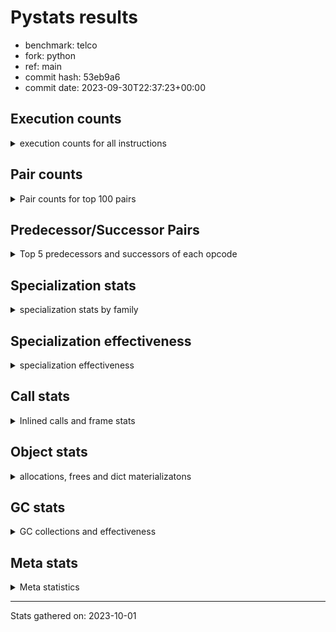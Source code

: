 
# Pystats results

- benchmark: telco
- fork: python
- ref: main
- commit hash: 53eb9a6
- commit date: 2023-09-30T22:37:23+00:00

## Execution counts

<details>
<summary> execution counts for all instructions </summary>

|Name | Count | Self | Cumulative | Miss ratio | 
|---|---:|---:|---:|---:|
| LOAD_FAST | 64,828,680 | 37.2% | 37.2% |  |
| STORE_FAST | 31,215,960 | 17.9% | 55.2% |  |
| BINARY_OP | 18,014,600 | 10.3% | 65.5% |  |
| LOAD_CONST | 12,003,420 | 6.9% | 72.4% |  |
| CALL | 6,007,320 | 3.5% | 75.9% |  |
| POP_JUMP_IF_FALSE | 4,800,000 | 2.8% | 78.6% |  |
| LOAD_ATTR_METHOD_NO_DICT | 3,603,360 | 2.1% | 80.7% |  |
| LOAD_GLOBAL_MODULE | 2,402,200 | 1.4% | 82.1% |  |
| POP_TOP | 2,401,560 | 1.4% | 83.5% |  |
| CALL_METHOD_DESCRIPTOR_FAST | 2,401,500 | 1.4% | 84.8% |  |
| LOAD_ATTR_METHOD_LAZY_DICT | 2,401,440 | 1.4% | 86.2% |  |
| FOR_ITER_RANGE | 2,401,020 | 1.4% | 87.6% |  |
| LOAD_ATTR | 2,400,800 | 1.4% | 89.0% |  |
| LOAD_GLOBAL_BUILTIN | 2,400,720 | 1.4% | 90.3% |  |
| COMPARE_OP | 2,400,600 | 1.4% | 91.7% |  |
| JUMP_BACKWARD | 2,400,480 | 1.4% | 93.1% |  |
| CALL_KW | 2,400,060 | 1.4% | 94.5% |  |
| UNPACK_SEQUENCE_TUPLE | 2,400,000 | 1.4% | 95.9% |  |
| TO_BOOL_INT | 2,400,000 | 1.4% | 97.2% |  |
| CALL_BUILTIN_FAST | 2,400,000 | 1.4% | 98.6% |  |
| BINARY_SUBSCR_LIST_INT | 2,400,000 | 1.4% | 100.0% |  |
| EXTENDED_ARG | 1,020 | 0.0% | 100.0% |  |
| CALL_BUILTIN_CLASS | 660 | 0.0% | 100.0% |  |
| GET_ITER | 540 | 0.0% | 100.0% |  |
| PUSH_NULL | 420 | 0.0% | 100.0% |  |
| LOAD_GLOBAL | 360 | 0.0% | 100.0% |  |
| LOAD_ATTR_MODULE | 280 | 0.0% | 100.0% |  |
| LOAD_DEREF | 180 | 0.0% | 100.0% |  |
| RETURN_VALUE | 120 | 0.0% | 100.0% |  |
| RESUME_CHECK | 120 | 0.0% | 100.0% |  |
| CALL_FUNCTION_EX | 120 | 0.0% | 100.0% |  |
| STORE_ATTR | 80 | 0.0% | 100.0% |  |
| NOP | 60 | 0.0% | 100.0% |  |
| LOAD_FAST_CHECK | 60 | 0.0% | 100.0% |  |
| LIST_EXTEND | 60 | 0.0% | 100.0% |  |
| COPY_FREE_VARS | 60 | 0.0% | 100.0% |  |
| CALL_INTRINSIC_1 | 60 | 0.0% | 100.0% |  |
| CALL_BUILTIN_FAST_WITH_KEYWORDS | 60 | 0.0% | 100.0% |  |
| BUILD_LIST | 60 | 0.0% | 100.0% |  |
| BINARY_OP_SUBTRACT_FLOAT | 60 | 0.0% | 100.0% |  |
| BEFORE_WITH | 60 | 0.0% | 100.0% |  |


</details>

## Pair counts

<details>
<summary> Pair counts for top 100 pairs </summary>

|Pair | Count | Self | Cumulative | 
|---|---:|---:|---:|
| STORE_FAST LOAD_FAST | 28,813,980 | 16.6% | 16.6% |
| LOAD_FAST LOAD_FAST | 20,410,080 | 11.7% | 28.3% |
| LOAD_FAST BINARY_OP | 15,610,100 | 9.0% | 37.2% |
| BINARY_OP STORE_FAST | 15,610,080 | 9.0% | 46.2% |
| LOAD_FAST LOAD_CONST | 7,200,060 | 4.1% | 50.3% |
| CALL STORE_FAST | 6,005,160 | 3.4% | 53.8% |
| LOAD_FAST CALL | 6,003,380 | 3.4% | 57.2% |
| LOAD_FAST LOAD_ATTR_METHOD_NO_DICT | 3,603,360 | 2.1% | 59.3% |
| LOAD_ATTR_METHOD_NO_DICT LOAD_FAST | 3,603,360 | 2.1% | 61.4% |
| LOAD_GLOBAL_MODULE LOAD_CONST | 2,401,740 | 1.4% | 62.8% |
| LOAD_FAST LOAD_ATTR_METHOD_LAZY_DICT | 2,401,440 | 1.4% | 64.1% |
| LOAD_CONST CALL_METHOD_DESCRIPTOR_FAST | 2,400,960 | 1.4% | 65.5% |
| LOAD_ATTR_METHOD_LAZY_DICT LOAD_CONST | 2,400,960 | 1.4% | 66.9% |
| STORE_FAST LOAD_GLOBAL_BUILTIN | 2,400,560 | 1.4% | 68.3% |
| FOR_ITER_RANGE STORE_FAST | 2,400,480 | 1.4% | 69.7% |
| LOAD_GLOBAL_BUILTIN LOAD_FAST | 2,400,120 | 1.4% | 71.0% |
| LOAD_FAST LOAD_ATTR | 2,400,060 | 1.4% | 72.4% |
| LOAD_CONST CALL_KW | 2,400,060 | 1.4% | 73.8% |
| CALL_METHOD_DESCRIPTOR_FAST STORE_FAST | 2,400,060 | 1.4% | 75.2% |
| UNPACK_SEQUENCE_TUPLE STORE_FAST | 2,400,000 | 1.4% | 76.6% |
| TO_BOOL_INT POP_JUMP_IF_FALSE | 2,400,000 | 1.4% | 77.9% |
| POP_TOP JUMP_BACKWARD | 2,400,000 | 1.4% | 79.3% |
| POP_JUMP_IF_FALSE LOAD_GLOBAL_MODULE | 2,400,000 | 1.4% | 80.7% |
| POP_JUMP_IF_FALSE LOAD_FAST | 2,400,000 | 1.4% | 82.1% |
| LOAD_FAST TO_BOOL_INT | 2,400,000 | 1.4% | 83.4% |
| LOAD_FAST CALL_BUILTIN_FAST | 2,400,000 | 1.4% | 84.8% |
| LOAD_FAST BINARY_SUBSCR_LIST_INT | 2,400,000 | 1.4% | 86.2% |
| LOAD_CONST LOAD_FAST | 2,400,000 | 1.4% | 87.6% |
| LOAD_CONST COMPARE_OP | 2,400,000 | 1.4% | 89.0% |
| LOAD_CONST BINARY_OP | 2,400,000 | 1.4% | 90.3% |
| LOAD_ATTR LOAD_FAST | 2,400,000 | 1.4% | 91.7% |
| JUMP_BACKWARD FOR_ITER_RANGE | 2,400,000 | 1.4% | 93.1% |
| COMPARE_OP POP_JUMP_IF_FALSE | 2,400,000 | 1.4% | 94.5% |
| CALL_KW POP_TOP | 2,400,000 | 1.4% | 95.9% |
| CALL_BUILTIN_FAST UNPACK_SEQUENCE_TUPLE | 2,400,000 | 1.4% | 97.2% |
| BINARY_SUBSCR_LIST_INT STORE_FAST | 2,400,000 | 1.4% | 98.6% |
| BINARY_OP LOAD_FAST | 2,400,000 | 1.4% | 100.0% |
| BINARY_OP BINARY_OP | 4,500 | 0.0% | 100.0% |
| CALL CALL | 1,820 | 0.0% | 100.0% |
| LOAD_CONST CALL | 1,720 | 0.0% | 100.0% |
| CALL_METHOD_DESCRIPTOR_FAST POP_TOP | 1,440 | 0.0% | 100.0% |
| STORE_FAST LOAD_GLOBAL_MODULE | 1,200 | 0.0% | 100.0% |
| LOAD_ATTR LOAD_ATTR | 620 | 0.0% | 100.0% |
| COMPARE_OP COMPARE_OP | 600 | 0.0% | 100.0% |
| EXTENDED_ARG FOR_ITER_RANGE | 540 | 0.0% | 100.0% |
| CALL_BUILTIN_CLASS GET_ITER | 540 | 0.0% | 100.0% |
| POP_TOP LOAD_GLOBAL_MODULE | 520 | 0.0% | 100.0% |
| LOAD_CONST CALL_BUILTIN_CLASS | 520 | 0.0% | 100.0% |
| POP_TOP LOAD_FAST | 480 | 0.0% | 100.0% |
| POP_TOP EXTENDED_ARG | 480 | 0.0% | 100.0% |
| LOAD_GLOBAL_BUILTIN LOAD_CONST | 480 | 0.0% | 100.0% |
| LOAD_ATTR_METHOD_LAZY_DICT CALL_METHOD_DESCRIPTOR_FAST | 480 | 0.0% | 100.0% |
| JUMP_BACKWARD EXTENDED_ARG | 480 | 0.0% | 100.0% |
| GET_ITER FOR_ITER_RANGE | 480 | 0.0% | 100.0% |
| FOR_ITER_RANGE LOAD_FAST | 480 | 0.0% | 100.0% |
| EXTENDED_ARG JUMP_BACKWARD | 480 | 0.0% | 100.0% |
| LOAD_ATTR_MODULE PUSH_NULL | 280 | 0.0% | 100.0% |
| LOAD_GLOBAL LOAD_GLOBAL_MODULE | 260 | 0.0% | 100.0% |
| PUSH_NULL CALL | 240 | 0.0% | 100.0% |
| LOAD_GLOBAL_MODULE LOAD_ATTR_MODULE | 180 | 0.0% | 100.0% |
| STORE_FAST LOAD_GLOBAL | 160 | 0.0% | 100.0% |
| PUSH_NULL LOAD_FAST | 120 | 0.0% | 100.0% |
| LOAD_DEREF PUSH_NULL | 120 | 0.0% | 100.0% |
| LOAD_CONST LOAD_CONST | 120 | 0.0% | 100.0% |
| CALL POP_TOP | 120 | 0.0% | 100.0% |
| LOAD_GLOBAL_MODULE LOAD_ATTR | 100 | 0.0% | 100.0% |
| LOAD_ATTR LOAD_ATTR_MODULE | 100 | 0.0% | 100.0% |
| LOAD_GLOBAL_MODULE LOAD_GLOBAL_MODULE | 80 | 0.0% | 100.0% |
| LOAD_GLOBAL LOAD_GLOBAL_BUILTIN | 80 | 0.0% | 100.0% |
| STORE_FAST LOAD_CONST | 60 | 0.0% | 100.0% |
| RETURN_VALUE RETURN_VALUE | 60 | 0.0% | 100.0% |
| RESUME_CHECK LOAD_DEREF | 60 | 0.0% | 100.0% |
| PUSH_NULL LOAD_FAST_CHECK | 60 | 0.0% | 100.0% |
| POP_TOP NOP | 60 | 0.0% | 100.0% |
| NOP LOAD_DEREF | 60 | 0.0% | 100.0% |
| LOAD_GLOBAL_MODULE CALL | 60 | 0.0% | 100.0% |
| LOAD_FAST_CHECK CALL | 60 | 0.0% | 100.0% |
| LOAD_FAST CALL_FUNCTION_EX | 60 | 0.0% | 100.0% |
| LOAD_FAST BUILD_LIST | 60 | 0.0% | 100.0% |
| LOAD_DEREF LIST_EXTEND | 60 | 0.0% | 100.0% |
| LIST_EXTEND CALL_INTRINSIC_1 | 60 | 0.0% | 100.0% |
| GET_ITER EXTENDED_ARG | 60 | 0.0% | 100.0% |
| COPY_FREE_VARS RESUME_CHECK | 60 | 0.0% | 100.0% |
| CALL_KW STORE_FAST | 60 | 0.0% | 100.0% |
| CALL_INTRINSIC_1 CALL_FUNCTION_EX | 60 | 0.0% | 100.0% |
| CALL_FUNCTION_EX RESUME_CHECK | 60 | 0.0% | 100.0% |
| CALL_FUNCTION_EX COPY_FREE_VARS | 60 | 0.0% | 100.0% |
| CALL_BUILTIN_FAST_WITH_KEYWORDS BEFORE_WITH | 60 | 0.0% | 100.0% |
| CALL_BUILTIN_CLASS STORE_FAST | 60 | 0.0% | 100.0% |
| CALL STORE_ATTR | 60 | 0.0% | 100.0% |
| CALL LOAD_FAST | 60 | 0.0% | 100.0% |
| CALL CALL_BUILTIN_CLASS | 60 | 0.0% | 100.0% |
| BUILD_LIST LOAD_DEREF | 60 | 0.0% | 100.0% |
| BINARY_OP_SUBTRACT_FLOAT RETURN_VALUE | 60 | 0.0% | 100.0% |
| BEFORE_WITH STORE_FAST | 60 | 0.0% | 100.0% |
| STORE_ATTR LOAD_GLOBAL_BUILTIN | 40 | 0.0% | 100.0% |
| RETURN_VALUE LOAD_GLOBAL | 40 | 0.0% | 100.0% |
| RESUME_CHECK LOAD_GLOBAL_MODULE | 40 | 0.0% | 100.0% |
| LOAD_GLOBAL_MODULE LOAD_GLOBAL | 40 | 0.0% | 100.0% |
| LOAD_GLOBAL_BUILTIN LOAD_GLOBAL_MODULE | 40 | 0.0% | 100.0% |


</details>

## Predecessor/Successor Pairs

<details>
<summary> Top 5 predecessors and successors of each opcode </summary>

### BEFORE_WITH

<details>
<summary> Successors and predecessors for BEFORE_WITH </summary>

|Predecessors | Count | Percentage | 
|---|---:|---:|
| CALL_BUILTIN_FAST_WITH_KEYWORDS | 60 | 100.0% |

|Successors | Count | Percentage | 
|---|---:|---:|
| STORE_FAST | 60 | 100.0% |


</details>

### GET_ITER

<details>
<summary> Successors and predecessors for GET_ITER </summary>

|Predecessors | Count | Percentage | 
|---|---:|---:|
| CALL_BUILTIN_CLASS | 540 | 100.0% |

|Successors | Count | Percentage | 
|---|---:|---:|
| FOR_ITER_RANGE | 480 | 88.9% |
| EXTENDED_ARG | 60 | 11.1% |


</details>

### NOP

<details>
<summary> Successors and predecessors for NOP </summary>

|Predecessors | Count | Percentage | 
|---|---:|---:|
| POP_TOP | 60 | 100.0% |

|Successors | Count | Percentage | 
|---|---:|---:|
| LOAD_DEREF | 60 | 100.0% |


</details>

### POP_TOP

<details>
<summary> Successors and predecessors for POP_TOP </summary>

|Predecessors | Count | Percentage | 
|---|---:|---:|
| CALL_KW | 2,400,000 | 99.9% |
| CALL_METHOD_DESCRIPTOR_FAST | 1,440 | 0.1% |
| CALL | 120 | 0.0% |

|Successors | Count | Percentage | 
|---|---:|---:|
| JUMP_BACKWARD | 2,400,000 | 99.9% |
| LOAD_GLOBAL_MODULE | 520 | 0.0% |
| LOAD_FAST | 480 | 0.0% |
| EXTENDED_ARG | 480 | 0.0% |
| NOP | 60 | 0.0% |


</details>

### PUSH_NULL

<details>
<summary> Successors and predecessors for PUSH_NULL </summary>

|Predecessors | Count | Percentage | 
|---|---:|---:|
| LOAD_ATTR_MODULE | 280 | 66.7% |
| LOAD_DEREF | 120 | 28.6% |
| LOAD_ATTR | 20 | 4.8% |

|Successors | Count | Percentage | 
|---|---:|---:|
| CALL | 240 | 57.1% |
| LOAD_FAST | 120 | 28.6% |
| LOAD_FAST_CHECK | 60 | 14.3% |


</details>

### RETURN_VALUE

<details>
<summary> Successors and predecessors for RETURN_VALUE </summary>

|Predecessors | Count | Percentage | 
|---|---:|---:|
| RETURN_VALUE | 60 | 50.0% |
| BINARY_OP_SUBTRACT_FLOAT | 60 | 50.0% |

|Successors | Count | Percentage | 
|---|---:|---:|
| RETURN_VALUE | 60 | 50.0% |
| LOAD_GLOBAL | 40 | 33.3% |
| LOAD_GLOBAL_MODULE | 20 | 16.7% |


</details>

### BINARY_OP

<details>
<summary> Successors and predecessors for BINARY_OP </summary>

|Predecessors | Count | Percentage | 
|---|---:|---:|
| LOAD_FAST | 15,610,100 | 86.7% |
| LOAD_CONST | 2,400,000 | 13.3% |
| BINARY_OP | 4,500 | 0.0% |

|Successors | Count | Percentage | 
|---|---:|---:|
| STORE_FAST | 15,610,080 | 86.7% |
| LOAD_FAST | 2,400,000 | 13.3% |
| BINARY_OP | 4,500 | 0.0% |
| BINARY_OP_SUBTRACT_FLOAT | 20 | 0.0% |


</details>

### BUILD_LIST

<details>
<summary> Successors and predecessors for BUILD_LIST </summary>

|Predecessors | Count | Percentage | 
|---|---:|---:|
| LOAD_FAST | 60 | 100.0% |

|Successors | Count | Percentage | 
|---|---:|---:|
| LOAD_DEREF | 60 | 100.0% |


</details>

### CALL

<details>
<summary> Successors and predecessors for CALL </summary>

|Predecessors | Count | Percentage | 
|---|---:|---:|
| LOAD_FAST | 6,003,380 | 99.9% |
| CALL | 1,820 | 0.0% |
| LOAD_CONST | 1,720 | 0.0% |
| PUSH_NULL | 240 | 0.0% |
| LOAD_GLOBAL_MODULE | 60 | 0.0% |

|Successors | Count | Percentage | 
|---|---:|---:|
| STORE_FAST | 6,005,160 | 100.0% |
| CALL | 1,820 | 0.0% |
| POP_TOP | 120 | 0.0% |
| STORE_ATTR | 60 | 0.0% |
| LOAD_FAST | 60 | 0.0% |


</details>

### CALL_FUNCTION_EX

<details>
<summary> Successors and predecessors for CALL_FUNCTION_EX </summary>

|Predecessors | Count | Percentage | 
|---|---:|---:|
| LOAD_FAST | 60 | 50.0% |
| CALL_INTRINSIC_1 | 60 | 50.0% |

|Successors | Count | Percentage | 
|---|---:|---:|
| RESUME_CHECK | 60 | 50.0% |
| COPY_FREE_VARS | 60 | 50.0% |


</details>

### CALL_INTRINSIC_1

<details>
<summary> Successors and predecessors for CALL_INTRINSIC_1 </summary>

|Predecessors | Count | Percentage | 
|---|---:|---:|
| LIST_EXTEND | 60 | 100.0% |

|Successors | Count | Percentage | 
|---|---:|---:|
| CALL_FUNCTION_EX | 60 | 100.0% |


</details>

### CALL_KW

<details>
<summary> Successors and predecessors for CALL_KW </summary>

|Predecessors | Count | Percentage | 
|---|---:|---:|
| LOAD_CONST | 2,400,060 | 100.0% |

|Successors | Count | Percentage | 
|---|---:|---:|
| POP_TOP | 2,400,000 | 100.0% |
| STORE_FAST | 60 | 0.0% |


</details>

### COMPARE_OP

<details>
<summary> Successors and predecessors for COMPARE_OP </summary>

|Predecessors | Count | Percentage | 
|---|---:|---:|
| LOAD_CONST | 2,400,000 | 100.0% |
| COMPARE_OP | 600 | 0.0% |

|Successors | Count | Percentage | 
|---|---:|---:|
| POP_JUMP_IF_FALSE | 2,400,000 | 100.0% |
| COMPARE_OP | 600 | 0.0% |


</details>

### COPY_FREE_VARS

<details>
<summary> Successors and predecessors for COPY_FREE_VARS </summary>

|Predecessors | Count | Percentage | 
|---|---:|---:|
| CALL_FUNCTION_EX | 60 | 100.0% |

|Successors | Count | Percentage | 
|---|---:|---:|
| RESUME_CHECK | 60 | 100.0% |


</details>

### EXTENDED_ARG

<details>
<summary> Successors and predecessors for EXTENDED_ARG </summary>

|Predecessors | Count | Percentage | 
|---|---:|---:|
| POP_TOP | 480 | 47.1% |
| JUMP_BACKWARD | 480 | 47.1% |
| GET_ITER | 60 | 5.9% |

|Successors | Count | Percentage | 
|---|---:|---:|
| FOR_ITER_RANGE | 540 | 52.9% |
| JUMP_BACKWARD | 480 | 47.1% |


</details>

### JUMP_BACKWARD

<details>
<summary> Successors and predecessors for JUMP_BACKWARD </summary>

|Predecessors | Count | Percentage | 
|---|---:|---:|
| POP_TOP | 2,400,000 | 100.0% |
| EXTENDED_ARG | 480 | 0.0% |

|Successors | Count | Percentage | 
|---|---:|---:|
| FOR_ITER_RANGE | 2,400,000 | 100.0% |
| EXTENDED_ARG | 480 | 0.0% |


</details>

### LIST_EXTEND

<details>
<summary> Successors and predecessors for LIST_EXTEND </summary>

|Predecessors | Count | Percentage | 
|---|---:|---:|
| LOAD_DEREF | 60 | 100.0% |

|Successors | Count | Percentage | 
|---|---:|---:|
| CALL_INTRINSIC_1 | 60 | 100.0% |


</details>

### LOAD_ATTR

<details>
<summary> Successors and predecessors for LOAD_ATTR </summary>

|Predecessors | Count | Percentage | 
|---|---:|---:|
| LOAD_FAST | 2,400,060 | 100.0% |
| LOAD_ATTR | 620 | 0.0% |
| LOAD_GLOBAL_MODULE | 100 | 0.0% |
| LOAD_GLOBAL | 20 | 0.0% |

|Successors | Count | Percentage | 
|---|---:|---:|
| LOAD_FAST | 2,400,000 | 100.0% |
| LOAD_ATTR | 620 | 0.0% |
| LOAD_ATTR_MODULE | 100 | 0.0% |
| CALL_METHOD_DESCRIPTOR_FAST | 40 | 0.0% |
| PUSH_NULL | 20 | 0.0% |


</details>

### LOAD_CONST

<details>
<summary> Successors and predecessors for LOAD_CONST </summary>

|Predecessors | Count | Percentage | 
|---|---:|---:|
| LOAD_FAST | 7,200,060 | 60.0% |
| LOAD_GLOBAL_MODULE | 2,401,740 | 20.0% |
| LOAD_ATTR_METHOD_LAZY_DICT | 2,400,960 | 20.0% |
| LOAD_GLOBAL_BUILTIN | 480 | 0.0% |
| LOAD_CONST | 120 | 0.0% |

|Successors | Count | Percentage | 
|---|---:|---:|
| CALL_METHOD_DESCRIPTOR_FAST | 2,400,960 | 20.0% |
| CALL_KW | 2,400,060 | 20.0% |
| LOAD_FAST | 2,400,000 | 20.0% |
| COMPARE_OP | 2,400,000 | 20.0% |
| BINARY_OP | 2,400,000 | 20.0% |


</details>

### LOAD_DEREF

<details>
<summary> Successors and predecessors for LOAD_DEREF </summary>

|Predecessors | Count | Percentage | 
|---|---:|---:|
| RESUME_CHECK | 60 | 33.3% |
| NOP | 60 | 33.3% |
| BUILD_LIST | 60 | 33.3% |

|Successors | Count | Percentage | 
|---|---:|---:|
| PUSH_NULL | 120 | 66.7% |
| LIST_EXTEND | 60 | 33.3% |


</details>

### LOAD_FAST

<details>
<summary> Successors and predecessors for LOAD_FAST </summary>

|Predecessors | Count | Percentage | 
|---|---:|---:|
| STORE_FAST | 28,813,980 | 44.4% |
| LOAD_FAST | 20,410,080 | 31.5% |
| LOAD_ATTR_METHOD_NO_DICT | 3,603,360 | 5.6% |
| LOAD_GLOBAL_BUILTIN | 2,400,120 | 3.7% |
| POP_JUMP_IF_FALSE | 2,400,000 | 3.7% |

|Successors | Count | Percentage | 
|---|---:|---:|
| LOAD_FAST | 20,410,080 | 31.5% |
| BINARY_OP | 15,610,100 | 24.1% |
| LOAD_CONST | 7,200,060 | 11.1% |
| CALL | 6,003,380 | 9.3% |
| LOAD_ATTR_METHOD_NO_DICT | 3,603,360 | 5.6% |


</details>

### LOAD_FAST_CHECK

<details>
<summary> Successors and predecessors for LOAD_FAST_CHECK </summary>

|Predecessors | Count | Percentage | 
|---|---:|---:|
| PUSH_NULL | 60 | 100.0% |

|Successors | Count | Percentage | 
|---|---:|---:|
| CALL | 60 | 100.0% |


</details>

### LOAD_GLOBAL

<details>
<summary> Successors and predecessors for LOAD_GLOBAL </summary>

|Predecessors | Count | Percentage | 
|---|---:|---:|
| STORE_FAST | 160 | 44.4% |
| RETURN_VALUE | 40 | 11.1% |
| LOAD_GLOBAL_MODULE | 40 | 11.1% |
| LOAD_GLOBAL_BUILTIN | 40 | 11.1% |
| STORE_ATTR | 20 | 5.6% |

|Successors | Count | Percentage | 
|---|---:|---:|
| LOAD_GLOBAL_MODULE | 260 | 72.2% |
| LOAD_GLOBAL_BUILTIN | 80 | 22.2% |
| LOAD_ATTR | 20 | 5.6% |


</details>

### POP_JUMP_IF_FALSE

<details>
<summary> Successors and predecessors for POP_JUMP_IF_FALSE </summary>

|Predecessors | Count | Percentage | 
|---|---:|---:|
| TO_BOOL_INT | 2,400,000 | 50.0% |
| COMPARE_OP | 2,400,000 | 50.0% |

|Successors | Count | Percentage | 
|---|---:|---:|
| LOAD_GLOBAL_MODULE | 2,400,000 | 50.0% |
| LOAD_FAST | 2,400,000 | 50.0% |


</details>

### STORE_ATTR

<details>
<summary> Successors and predecessors for STORE_ATTR </summary>

|Predecessors | Count | Percentage | 
|---|---:|---:|
| CALL | 60 | 75.0% |
| STORE_ATTR | 20 | 25.0% |

|Successors | Count | Percentage | 
|---|---:|---:|
| LOAD_GLOBAL_BUILTIN | 40 | 50.0% |
| STORE_ATTR | 20 | 25.0% |
| LOAD_GLOBAL | 20 | 25.0% |


</details>

### STORE_FAST

<details>
<summary> Successors and predecessors for STORE_FAST </summary>

|Predecessors | Count | Percentage | 
|---|---:|---:|
| BINARY_OP | 15,610,080 | 50.0% |
| CALL | 6,005,160 | 19.2% |
| FOR_ITER_RANGE | 2,400,480 | 7.7% |
| CALL_METHOD_DESCRIPTOR_FAST | 2,400,060 | 7.7% |
| UNPACK_SEQUENCE_TUPLE | 2,400,000 | 7.7% |

|Successors | Count | Percentage | 
|---|---:|---:|
| LOAD_FAST | 28,813,980 | 92.3% |
| LOAD_GLOBAL_BUILTIN | 2,400,560 | 7.7% |
| LOAD_GLOBAL_MODULE | 1,200 | 0.0% |
| LOAD_GLOBAL | 160 | 0.0% |
| LOAD_CONST | 60 | 0.0% |


</details>

### BINARY_OP_SUBTRACT_FLOAT

<details>
<summary> Successors and predecessors for BINARY_OP_SUBTRACT_FLOAT </summary>

|Predecessors | Count | Percentage | 
|---|---:|---:|
| LOAD_FAST | 40 | 66.7% |
| BINARY_OP | 20 | 33.3% |

|Successors | Count | Percentage | 
|---|---:|---:|
| RETURN_VALUE | 60 | 100.0% |


</details>

### BINARY_SUBSCR_LIST_INT

<details>
<summary> Successors and predecessors for BINARY_SUBSCR_LIST_INT </summary>

|Predecessors | Count | Percentage | 
|---|---:|---:|
| LOAD_FAST | 2,400,000 | 100.0% |

|Successors | Count | Percentage | 
|---|---:|---:|
| STORE_FAST | 2,400,000 | 100.0% |


</details>

### CALL_BUILTIN_CLASS

<details>
<summary> Successors and predecessors for CALL_BUILTIN_CLASS </summary>

|Predecessors | Count | Percentage | 
|---|---:|---:|
| LOAD_CONST | 520 | 78.8% |
| CALL | 60 | 9.1% |
| LOAD_FAST | 40 | 6.1% |
| CALL_BUILTIN_CLASS | 40 | 6.1% |

|Successors | Count | Percentage | 
|---|---:|---:|
| GET_ITER | 540 | 81.8% |
| STORE_FAST | 60 | 9.1% |
| CALL_BUILTIN_CLASS | 40 | 6.1% |
| CALL | 20 | 3.0% |


</details>

### CALL_BUILTIN_FAST

<details>
<summary> Successors and predecessors for CALL_BUILTIN_FAST </summary>

|Predecessors | Count | Percentage | 
|---|---:|---:|
| LOAD_FAST | 2,400,000 | 100.0% |

|Successors | Count | Percentage | 
|---|---:|---:|
| UNPACK_SEQUENCE_TUPLE | 2,400,000 | 100.0% |


</details>

### CALL_BUILTIN_FAST_WITH_KEYWORDS

<details>
<summary> Successors and predecessors for CALL_BUILTIN_FAST_WITH_KEYWORDS </summary>

|Predecessors | Count | Percentage | 
|---|---:|---:|
| LOAD_CONST | 40 | 66.7% |
| CALL | 20 | 33.3% |

|Successors | Count | Percentage | 
|---|---:|---:|
| BEFORE_WITH | 60 | 100.0% |


</details>

### CALL_METHOD_DESCRIPTOR_FAST

<details>
<summary> Successors and predecessors for CALL_METHOD_DESCRIPTOR_FAST </summary>

|Predecessors | Count | Percentage | 
|---|---:|---:|
| LOAD_CONST | 2,400,960 | 100.0% |
| LOAD_ATTR_METHOD_LAZY_DICT | 480 | 0.0% |
| LOAD_ATTR | 40 | 0.0% |
| CALL | 20 | 0.0% |

|Successors | Count | Percentage | 
|---|---:|---:|
| STORE_FAST | 2,400,060 | 99.9% |
| POP_TOP | 1,440 | 0.1% |


</details>

### FOR_ITER_RANGE

<details>
<summary> Successors and predecessors for FOR_ITER_RANGE </summary>

|Predecessors | Count | Percentage | 
|---|---:|---:|
| JUMP_BACKWARD | 2,400,000 | 100.0% |
| EXTENDED_ARG | 540 | 0.0% |
| GET_ITER | 480 | 0.0% |

|Successors | Count | Percentage | 
|---|---:|---:|
| STORE_FAST | 2,400,480 | 100.0% |
| LOAD_FAST | 480 | 0.0% |
| LOAD_GLOBAL_MODULE | 40 | 0.0% |
| LOAD_GLOBAL | 20 | 0.0% |


</details>

### LOAD_ATTR_METHOD_LAZY_DICT

<details>
<summary> Successors and predecessors for LOAD_ATTR_METHOD_LAZY_DICT </summary>

|Predecessors | Count | Percentage | 
|---|---:|---:|
| LOAD_FAST | 2,401,440 | 100.0% |

|Successors | Count | Percentage | 
|---|---:|---:|
| LOAD_CONST | 2,400,960 | 100.0% |
| CALL_METHOD_DESCRIPTOR_FAST | 480 | 0.0% |


</details>

### LOAD_ATTR_METHOD_NO_DICT

<details>
<summary> Successors and predecessors for LOAD_ATTR_METHOD_NO_DICT </summary>

|Predecessors | Count | Percentage | 
|---|---:|---:|
| LOAD_FAST | 3,603,360 | 100.0% |

|Successors | Count | Percentage | 
|---|---:|---:|
| LOAD_FAST | 3,603,360 | 100.0% |


</details>

### LOAD_ATTR_MODULE

<details>
<summary> Successors and predecessors for LOAD_ATTR_MODULE </summary>

|Predecessors | Count | Percentage | 
|---|---:|---:|
| LOAD_GLOBAL_MODULE | 180 | 64.3% |
| LOAD_ATTR | 100 | 35.7% |

|Successors | Count | Percentage | 
|---|---:|---:|
| PUSH_NULL | 280 | 100.0% |


</details>

### LOAD_GLOBAL_BUILTIN

<details>
<summary> Successors and predecessors for LOAD_GLOBAL_BUILTIN </summary>

|Predecessors | Count | Percentage | 
|---|---:|---:|
| STORE_FAST | 2,400,560 | 100.0% |
| LOAD_GLOBAL | 80 | 0.0% |
| STORE_ATTR | 40 | 0.0% |
| LOAD_GLOBAL_BUILTIN | 40 | 0.0% |

|Successors | Count | Percentage | 
|---|---:|---:|
| LOAD_FAST | 2,400,120 | 100.0% |
| LOAD_CONST | 480 | 0.0% |
| LOAD_GLOBAL_MODULE | 40 | 0.0% |
| LOAD_GLOBAL_BUILTIN | 40 | 0.0% |
| LOAD_GLOBAL | 40 | 0.0% |


</details>

### LOAD_GLOBAL_MODULE

<details>
<summary> Successors and predecessors for LOAD_GLOBAL_MODULE </summary>

|Predecessors | Count | Percentage | 
|---|---:|---:|
| POP_JUMP_IF_FALSE | 2,400,000 | 99.9% |
| STORE_FAST | 1,200 | 0.0% |
| POP_TOP | 520 | 0.0% |
| LOAD_GLOBAL | 260 | 0.0% |
| LOAD_GLOBAL_MODULE | 80 | 0.0% |

|Successors | Count | Percentage | 
|---|---:|---:|
| LOAD_CONST | 2,401,740 | 100.0% |
| LOAD_ATTR_MODULE | 180 | 0.0% |
| LOAD_ATTR | 100 | 0.0% |
| LOAD_GLOBAL_MODULE | 80 | 0.0% |
| CALL | 60 | 0.0% |


</details>

### RESUME_CHECK

<details>
<summary> Successors and predecessors for RESUME_CHECK </summary>

|Predecessors | Count | Percentage | 
|---|---:|---:|
| COPY_FREE_VARS | 60 | 50.0% |
| CALL_FUNCTION_EX | 60 | 50.0% |

|Successors | Count | Percentage | 
|---|---:|---:|
| LOAD_DEREF | 60 | 50.0% |
| LOAD_GLOBAL_MODULE | 40 | 33.3% |
| LOAD_GLOBAL | 20 | 16.7% |


</details>

### TO_BOOL_INT

<details>
<summary> Successors and predecessors for TO_BOOL_INT </summary>

|Predecessors | Count | Percentage | 
|---|---:|---:|
| LOAD_FAST | 2,400,000 | 100.0% |

|Successors | Count | Percentage | 
|---|---:|---:|
| POP_JUMP_IF_FALSE | 2,400,000 | 100.0% |


</details>

### UNPACK_SEQUENCE_TUPLE

<details>
<summary> Successors and predecessors for UNPACK_SEQUENCE_TUPLE </summary>

|Predecessors | Count | Percentage | 
|---|---:|---:|
| CALL_BUILTIN_FAST | 2,400,000 | 100.0% |

|Successors | Count | Percentage | 
|---|---:|---:|
| STORE_FAST | 2,400,000 | 100.0% |


</details>


</details>

## Specialization stats

<details>
<summary> specialization stats by family </summary>

### BINARY_SUBSCR

<details>
<summary> specialization stats for BINARY_SUBSCR family </summary>

|Kind | Count | Ratio | 
|---|---|---|
|          hit |      2400000 | 100.0% |


</details>

### TO_BOOL

<details>
<summary> specialization stats for TO_BOOL family </summary>

|Kind | Count | Ratio | 
|---|---|---|
|          hit |      2400000 | 100.0% |


</details>

### BINARY_OP

<details>
<summary> specialization stats for BINARY_OP family </summary>

|Kind | Count | Ratio | 
|---|---|---|
| specialization.deferred |     18010080 | 100.0% |
|          hit |           60 | 0.0% |

#### Specialization attempts

| | Count | Ratio | 
|---|---:|---:|
| Success | 20 | 0.4% |
| Failure | 4,500 | 99.6% |

|Failure kind | Count | Ratio | 
|---|---:|---:|
| add other | 2,400 | 53.3% |
| multiply other | 900 | 20.0% |
| multiply different types | 600 | 13.3% |
| and int | 600 | 13.3% |


</details>

### CALL

<details>
<summary> specialization stats for CALL family </summary>

|Kind | Count | Ratio | 
|---|---|---|
| specialization.deferred |      6005400 | 55.6% |
|          hit |      4802220 | 44.4% |

#### Specialization attempts

| | Count | Ratio | 
|---|---:|---:|
| Success | 100 | 5.2% |
| Failure | 1,820 | 94.8% |

|Failure kind | Count | Ratio | 
|---|---:|---:|
| meth descr varargs keywords | 900 | 49.5% |
| cfunc varargs | 620 | 34.1% |
| class no vectorcall | 220 | 12.1% |
| cfunc noargs | 80 | 4.4% |


</details>

### COMPARE_OP

<details>
<summary> specialization stats for COMPARE_OP family </summary>

|Kind | Count | Ratio | 
|---|---|---|
| specialization.deferred |      2400000 | 100.0% |

#### Specialization attempts

| | Count | Ratio | 
|---|---:|---:|
| Success | 0 | 0.0% |
| Failure | 600 | 100.0% |

|Failure kind | Count | Ratio | 
|---|---:|---:|
| different types | 600 | 100.0% |


</details>

### FOR_ITER

<details>
<summary> specialization stats for FOR_ITER family </summary>

|Kind | Count | Ratio | 
|---|---|---|
|          hit |      2401020 | 100.0% |


</details>

### JUMP_BACKWARD

<details>
<summary> specialization stats for JUMP_BACKWARD family </summary>

|Kind | Count | Ratio | 
|---|---|---|


</details>

### LOAD_ATTR

<details>
<summary> specialization stats for LOAD_ATTR family </summary>

|Kind | Count | Ratio | 
|---|---|---|
| specialization.deferred |      2400080 | 28.6% |
|          hit |      6005080 | 71.4% |

#### Specialization attempts

| | Count | Ratio | 
|---|---:|---:|
| Success | 100 | 13.9% |
| Failure | 620 | 86.1% |

|Failure kind | Count | Ratio | 
|---|---:|---:|
| overridden | 600 | 96.8% |
| not managed dict | 20 | 3.2% |


</details>

### LOAD_GLOBAL

<details>
<summary> specialization stats for LOAD_GLOBAL family </summary>

|Kind | Count | Ratio | 
|---|---|---|
| specialization.deferred |           20 | 0.0% |
|          hit |      4802920 | 100.0% |

#### Specialization attempts

| | Count | Ratio | 
|---|---:|---:|
| Success | 340 | 100.0% |
| Failure | 0 | 0.0% |

|Failure kind | Count | Ratio | 
|---|---:|---:|


</details>

### POP_JUMP_IF_FALSE

<details>
<summary> specialization stats for POP_JUMP_IF_FALSE family </summary>

|Kind | Count | Ratio | 
|---|---|---|


</details>

### STORE_ATTR

<details>
<summary> specialization stats for STORE_ATTR family </summary>

|Kind | Count | Ratio | 
|---|---|---|
| specialization.deferred |           60 | 75.0% |

#### Specialization attempts

| | Count | Ratio | 
|---|---:|---:|
| Success | 0 | 0.0% |
| Failure | 20 | 100.0% |

|Failure kind | Count | Ratio | 
|---|---:|---:|
| overridden | 20 | 100.0% |


</details>

### UNPACK_SEQUENCE

<details>
<summary> specialization stats for UNPACK_SEQUENCE family </summary>

|Kind | Count | Ratio | 
|---|---|---|
|          hit |      2400000 | 100.0% |


</details>


</details>

## Specialization effectiveness

<details>
<summary> specialization effectiveness </summary>

|Instructions | Count | Ratio | 
|---|---:|---:|
| Basic | 112,852,500 | 64.8% |
| Not specialized | 36,024,240 | 20.7% |
| Specialized | 25,211,420 | 14.5% |

### Deferred by instruction

<details>
<summary> deferred by instruction </summary>

|Name | Count | Ratio | 
|---|---:|---:|
| BINARY_OP | 18,010,080 | 62.5% |
| CALL | 6,005,400 | 20.8% |
| LOAD_ATTR | 2,400,080 | 8.3% |
| COMPARE_OP | 2,400,000 | 8.3% |
| STORE_ATTR | 60 | 0.0% |
| LOAD_GLOBAL | 20 | 0.0% |
| UNPACK_SEQUENCE_TUPLE | 0 | 0.0% |
| UNPACK_SEQUENCE | 0 | 0.0% |
| TO_BOOL_INT | 0 | 0.0% |
| TO_BOOL | 0 | 0.0% |


</details>


</details>

## Call stats

<details>
<summary> Inlined calls and frame stats </summary>

| | Count | Ratio | 
|---|---:|---:|
| Calls to PyEval_EvalDefault | 0 | 0.0% |
| Calls to Python functions inlined | 120 | 100.0% |
| Calls via PyEval_EvalFrame (total) | 0 | 0.0% |
| Calls via PyEval_EvalFrame (vector) | 0 | 0.0% |
| Calls via PyEval_EvalFrame (generator) | 0 | 0.0% |
| Calls via PyEval_EvalFrame (legacy) | 0 | 0.0% |
| Calls via PyEval_EvalFrame (function vectorcall) | 0 | 0.0% |
| Calls via PyEval_EvalFrame (build class) | 0 | 0.0% |
| Calls via PyEval_EvalFrame (slot) | 0 | 0.0% |
| Calls via PyEval_EvalFrame (function ex) | 120 | 100.0% |
| Calls via PyEval_EvalFrame (api) | 0 | 0.0% |
| Calls via PyEval_EvalFrame (method) | 0 | 0.0% |
| Frames pushed | 120 | 100.0% |
| Frame objects created | 0 | 0.0% |


</details>

## Object stats

<details>
<summary> allocations, frees and dict materializatons </summary>

| | Count | Ratio | 
|---|---:|---:|
| Allocations from freelist | 10,805,980 | 20.8% |
| Frees to freelist | 10,806,000 |  |
| Allocations | 41,264,300 | 79.2% |
| Allocations to 512 bytes | 41,264,180 | 79.2% |
| Allocations to 4 kbytes | 0 | 0.0% |
| Allocations over 4 kbytes | 120 | 0.0% |
| Frees | 41,264,220 |  |
| New values | 120 |  |
| Interpreter increfs | 74,939,260 | 37.5% |
| Interpreter decrefs | 106,032,960 | 42.5% |
| Increfs | 124,869,463 | 62.5% |
| Decrefs | 143,443,763 | 57.5% |
| Materialize dict (on request) | 0 | 0.0% |
| Materialize dict (new key) | 0 | 0.0% |
| Materialize dict (too big) | 0 | 0.0% |
| Materialize dict (str subclass) | 0 | 0.0% |
| Dematerialize dict | 0 | 0.0% |
| Method cache hits | 7,201,536 |  |
| Method cache misses | 4 |  |
| Method cache collisions | 7 |  |
| Method cache dunder hits | 177 |  |
| Method cache dunder misses | 3 |  |


</details>

## GC stats

<details>
<summary> GC collections and effectiveness </summary>

|Generation | Collections | Objects collected | Object visits | 
|---:|---:|---:|---:|
| 0 | 0 | 0 | 0 |
| 1 | 0 | 0 | 0 |
| 2 | 0 | 0 | 0 |


</details>

## Meta stats

<details>
<summary> Meta statistics </summary>

| | Count | 
|---|---:|
| Number of data files | 20 |


</details>

---
Stats gathered on: 2023-10-01
